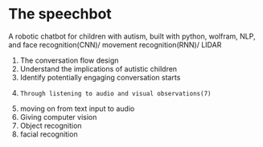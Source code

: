 # The speechbot
A robotic chatbot for children with autism, built with python, wolfram, NLP, and face recognition(CNN)/ movement recognition(RNN)/ LIDAR
1. The conversation flow design
2.   Understand the implications of autistic children
3.   Identify potentially engaging conversation starts
4.     Through listening to audio and visual observations(7)
5.   moving on from text input to audio
6. Giving computer vision
7.   Object recognition
8.   facial recognition
